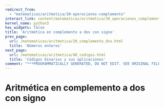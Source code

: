 ```yaml
---
redirect_from:
  - "matematicas/aritmetica/30-operaciones-complemento"
interact_link: content/matematicas/aritmetica/30_operaciones_complemento.ipynb
kernel_name: python3
has_widgets: false
title: 'Aritmética en complemento a dos con signo'
prev_page:
  url: /matematicas/aritmetica/20_complemento_dos.html
  title: 'Números enteros'
next_page:
  url: /matematicas/aritmetica/40_codigos.html
  title: 'Códigos binarios y sus aplicaciones'
comment: "***PROGRAMMATICALLY GENERATED, DO NOT EDIT. SEE ORIGINAL FILES IN /content***"
---
```

# **Aritmética en complemento a dos con signo**


